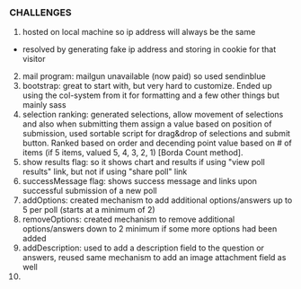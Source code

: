 ### CHALLENGES ###
1. hosted on local machine so ip address will always be the same
  - resolved by generating fake ip address and storing in cookie for that visitor
2. mail program: mailgun unavailable (now paid) so used sendinblue
3. bootstrap: great to start with, but very hard to customize. Ended up using the col-system from it for formatting and a few other things but mainly sass
4. selection ranking: generated selections, allow movement of selections and also when submitting them assign a value based on position of submission, used sortable script for drag&drop of selections and submit button. Ranked based on order and decending point value based on # of items (if 5 items, valued 5, 4, 3, 2, 1) [Borda Count method].
5. show results flag: so it shows chart and results if using "view poll results" link, but not if using "share poll" link
6. successMessage flag: shows success message and links upon successful submission of a new poll
7. addOptions: created mechanism to add additional options/answers up to 5 per poll (starts at a minimum of 2)
8. removeOptions: created mechanism to remove additional options/answers down to 2 minimum if some more options had been added
9. addDescription: used to add a description field to the question or answers, reused same mechanism to add an image attachment field as well
10. 